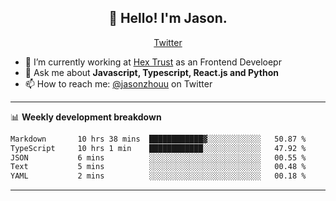 <h2 align="center">👋 Hello! I'm Jason.</h2>
<p align="center">
  <a href="https://twitter.com/jasonzhouu">Twitter</a>
</p>


- 🔭 I’m currently working at [Hex Trust](https://hextrust.com/) as an Frontend Develoepr
- 💬 Ask me about **Javascript, Typescript, React.js and Python**
- 📫 How to reach me: [@jasonzhouu](https://twitter.com/jasonzhouu) on Twitter

-------

📊 **Weekly development breakdown**
<!--START_SECTION:waka-->

```txt
Markdown       10 hrs 38 mins  ████████████▓░░░░░░░░░░░░   50.87 %
TypeScript     10 hrs 1 min    ████████████░░░░░░░░░░░░░   47.92 %
JSON           6 mins          ░░░░░░░░░░░░░░░░░░░░░░░░░   00.55 %
Text           5 mins          ░░░░░░░░░░░░░░░░░░░░░░░░░   00.48 %
YAML           2 mins          ░░░░░░░░░░░░░░░░░░░░░░░░░   00.18 %
```

<!--END_SECTION:waka-->

-------
